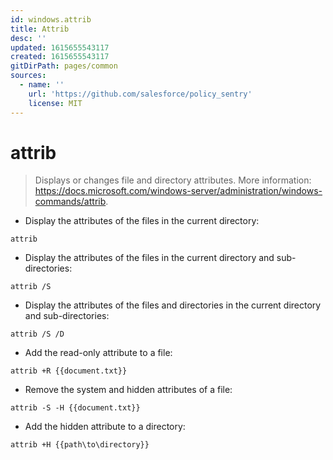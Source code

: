```yaml
---
id: windows.attrib
title: Attrib
desc: ''
updated: 1615655543117
created: 1615655543117
gitDirPath: pages/common
sources:
  - name: ''
    url: 'https://github.com/salesforce/policy_sentry'
    license: MIT
---
```

# attrib

> Displays or changes file and directory attributes.
> More information: <https://docs.microsoft.com/windows-server/administration/windows-commands/attrib>.

- Display the attributes of the files in the current directory:

`attrib`

- Display the attributes of the files in the current directory and sub-directories:

`attrib /S`

- Display the attributes of the files and directories in the current directory and sub-directories:

`attrib /S /D`

- Add the read-only attribute to a file:

`attrib +R {{document.txt}}`

- Remove the system and hidden attributes of a file:

`attrib -S -H {{document.txt}}`

- Add the hidden attribute to a directory:

`attrib +H {{path\to\directory}}`

